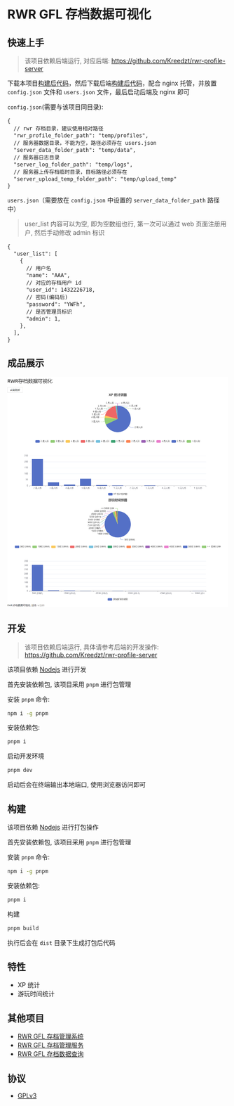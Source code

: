 # RWR GFL 存档数据可视化

## 快速上手

> 该项目依赖后端运行, 对应后端: https://github.com/Kreedzt/rwr-profile-server

下载本项目[构建后代码](https://github.com/Kreedzt/rwr-profile-visualization/releases)，然后下载后端[构建后代码](https://github.com/Kreedzt/rwr-profile-server/releases)，配合 nginx 托管，并放置 `config.json` 文件和 `users.json` 文件，最后启动后端及 nginx 即可

`config.json`(需要与该项目同目录):

```json5
{
  // rwr 存档目录，建议使用相对路径
  "rwr_profile_folder_path": "temp/profiles",
  // 服务器数据目录，不能为空，路径必须存在 users.json
  "server_data_folder_path": "temp/data",
  // 服务器日志目录
  "server_log_folder_path": "temp/logs",
  // 服务器上传存档临时目录，目标路径必须存在
  "server_upload_temp_folder_path": "temp/upload_temp"
}
```

`users.json`（需要放在 `config.json` 中设置的 `server_data_folder_path` 路径中）

> user_list 内容可以为空, 即为空数组也行, 第一次可以通过 web 页面注册用户, 然后手动修改 admin 标识

```json5
{
  "user_list": [
    {
      // 用户名
      "name": "AAA",
      // 对应的存档用户 id
      "user_id": 1432226718,
      // 密码(编码后)
      "password": "YWFh",
      // 是否管理员标识
      "admin": 1,
    },
  ],
}
```

## 成品展示

![preview](preview.png)

## 开发

> 该项目依赖后端运行, 具体请参考后端的开发操作: https://github.com/Kreedzt/rwr-profile-server

该项目依赖 [Nodejs](https://nodejs.org/en/) 进行开发

首先安装依赖包, 该项目采用 `pnpm` 进行包管理

安装 `pnpm` 命令:

```sh
npm i -g pnpm
```

安装依赖包:

```sh
pnpm i
```

启动开发环境

```sh
pnpm dev
```

启动后会在终端输出本地端口, 使用浏览器访问即可

## 构建

该项目依赖 [Nodejs](https://nodejs.org/en/) 进行打包操作

首先安装依赖包, 该项目采用 `pnpm` 进行包管理

安装 `pnpm` 命令:

```sh
npm i -g pnpm
```

安装依赖包:

```sh
pnpm i
```

构建

```sh
pnpm build
```

执行后会在 `dist` 目录下生成打包后代码

## 特性

- XP 统计
- 游玩时间统计

## 其他项目

- [RWR GFL 存档管理系统](https://github.com/Kreedzt/rwr-profile-web)
- [RWR GFL 存档管理服务](https://github.com/Kreedzt/rwr-profile-server)
- [RWR GFL 存档数据查询](https://github.com/Kreedzt/rwr-profile-stats)

## 协议

- [GPLv3](https://opensource.org/licenses/GPL-3.0)
